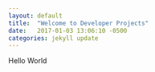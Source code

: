 ```yaml
---
layout: default
title:  "Welcome to Developer Projects"
date:   2017-01-03 13:06:10 -0500
categories: jekyll update
---
```

Hello World
